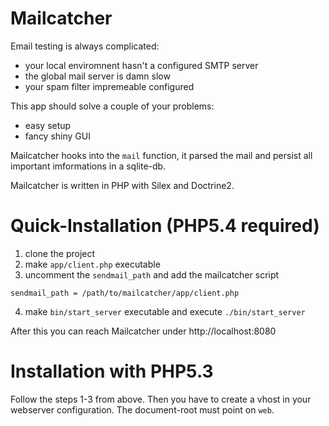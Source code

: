Mailcatcher
===========

Email testing is always complicated:

- your local enviromnent hasn't a configured SMTP server
- the global mail server is damn slow
- your spam filter impremeable configured

This app should solve a couple of your problems:

- easy setup
- fancy shiny GUI

Mailcatcher hooks into the `mail` function, it parsed the mail and persist all important imformations in a sqlite-db.

Mailcatcher is written in PHP with Silex and Doctrine2.

Quick-Installation (PHP5.4 required)
====================================

1. clone the project
2. make `app/client.php` executable
3. uncomment the `sendmail_path` and add the mailcatcher script
```
sendmail_path = /path/to/mailcatcher/app/client.php
```
4. make `bin/start_server` executable and execute `./bin/start_server`

After this you can reach Mailcatcher under http://localhost:8080


Installation with PHP5.3
========================

Follow the steps 1-3 from above. Then you have to create a vhost in your webserver configuration. The document-root must point on `web`.

